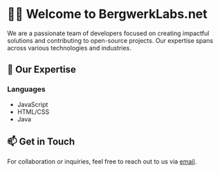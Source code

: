 <h1>👨‍💻 Welcome to BergwerkLabs.net</h1>

<p>We are a passionate team of developers focused on creating impactful solutions and contributing to open-source projects. Our expertise spans across various technologies and industries.</p>

<h2>🚀 Our Expertise</h2>

<h3>Languages</h3>
<ul>
  <li>JavaScript</li>
  <li>HTML/CSS</li>
  <li>Java</li>
</ul>

<h2>📫 Get in Touch</h2>
<p>For collaboration or inquiries, feel free to reach out to us via <a href="mailto:support@bergwerklabs.net">email</a>.</p>

